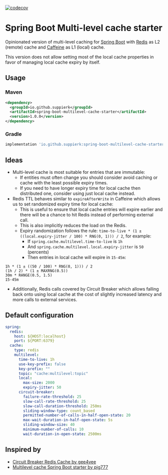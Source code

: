 [![codecov](https://codecov.io/gh/SuppieRK/spring-boot-multilevel-cache-starter/branch/master/graph/badge.svg?token=ABBXFLFW6O)](https://codecov.io/gh/SuppieRK/spring-boot-multilevel-cache-starter)

# Spring Boot Multi-level cache starter

Opinionated version of multi-level caching for [Spring Boot](https://spring.io/projects/spring-boot) with [Redis](https://redis.io/) as L2 (remote) cache and [Caffeine](https://github.com/ben-manes/caffeine) as L1 (local) cache.

This version does not allow setting most of the local cache properties in favor of managing local cache expiry by itself.

## Usage
### Maven
```xml
<dependency>
  <groupId>io.github.suppierk</groupId>
  <artifactId>spring-boot-multilevel-cache-starter</artifactId>
  <version>1.0.0</version>
</dependency>
```

### Gradle
```groovy
implementation 'io.github.suppierk:spring-boot-multilevel-cache-starter:1.0.0'
```

## Ideas

- Multi-level cache is most suitable for entries that are immutable:
  - If entities must often change you should consider avoid caching or cache with the least possible expiry times.
  - If you need to have longer expiry time for local cache then distributed one, consider using just local cache instead.
- Redis TTL behaves similar to `expireAfterWrite` in Caffeine which allows us to set randomized expiry time for local cache:
  - This is useful to ensure that local cache entries will expire earlier and there will be a chance to hit Redis instead of performing external call.
  - This is also implicitly reduces the load on the Redis.
  - Expiry randomization follows the rule: `time-to-live * (1 ± ((local.expiry-jitter / 100) * RNG(0, 1))) / 2`, for example:
    - If `spring.cache.multilevel.time-to-live` is `1h`
    - And `spring.cache.multilevel.local.expiry-jitter` is `50` (percents)
    - Then entries in local cache will expire in `15-45m`:
```
1h * (1 ± ((50 / 100) * RNG(0, 1))) / 2
(1h / 2) * (1 ± MAXRNG(0.5))
30m * RANGE(0.5, 1.5)
15-45m
```
- Additionally, Redis calls covered by Circuit Breaker which allows falling back onto using local cache at the cost of slightly increased latency and more calls to external services.

## Default configuration

```yaml
spring:
  redis:
    host: ${HOST:localhost}
    port: ${PORT:6379}
  cache:
    type: redis
    multilevel:
      time-to-live: 1h
      use-key-prefix: false
      key-prefix: ""
      topic: "cache:multilevel:topic"
      local:
        max-size: 2000
        expiry-jitter: 50
      circuit-breaker:
        failure-rate-threshold: 25
        slow-call-rate-threshold: 25
        slow-call-duration-threshold: 250ms
        sliding-window-type: count_based
        permitted-number-of-calls-in-half-open-state: 20
        max-wait-duration-in-half-open-state: 5s
        sliding-window-size: 40
        minimum-number-of-calls: 10
        wait-duration-in-open-state: 2500ms
```

## Inspired by

- [Circuit Breaker Redis Cache by gee4vee](https://github.com/gee4vee/circuit-breaker-redis-cache)
- [Multilevel cache Spring Boot starter by pig777](https://github.com/pig-mesh/multilevel-cache-spring-boot-starter)